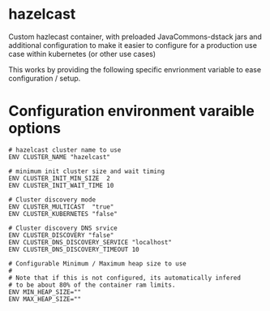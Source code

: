 # hazelcast

Custom hazlecast container, with preloaded JavaCommons-dstack jars and additional configuration to make it easier to configure for a production use case within kubernetes (or other use cases)

This works by providing the following specific envrionment variable to ease configuration / setup.

# Configuration environment varaible options

```
# hazelcast cluster name to use
ENV CLUSTER_NAME "hazelcast"

# minimum init cluster size and wait timing
ENV CLUSTER_INIT_MIN_SIZE  2
ENV CLUSTER_INIT_WAIT_TIME 10

# Cluster discovery mode
ENV CLUSTER_MULTICAST  "true"
ENV CLUSTER_KUBERNETES "false"

# Cluster discovery DNS srvice
ENV CLUSTER_DISCOVERY "false"
ENV CLUSTER_DNS_DISCOVERY_SERVICE "localhost"
ENV CLUSTER_DNS_DISCOVERY_TIMEOUT 10

# Configurable Minimum / Maximum heap size to use
#
# Note that if this is not configured, its automatically infered
# to be about 80% of the container ram limits.
ENV MIN_HEAP_SIZE=""
ENV MAX_HEAP_SIZE=""
```
